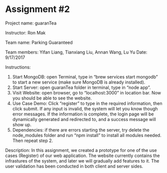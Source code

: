 # Assignment #2

Project name: guaranTea

Instructor: Ron Mak

Team name: Parking Guaranteed

Team members: Yifan Liang, Tianxiang Liu, Annan Wang, Lu Yu
Date: 9/17/2017


Instructions:
1. Start MongoDB: open Terminal, type in “brew services start mongodb” to start a new service (make sure MongoDB is already installed).
2. Start Server: open guaranTea folder in terminal, type in “node app”.
3. Visit Website: open browser, go to  “localhost:3000” in location bar. Now you should be able to see the website.
4. Use Case Demo: Click “register” to type in the required information, then click submit. If any input is invalid, the system will let you know though error messages. If the information is complete, the login page will be dynamically generated and redirected to, and a success message will show up. 
5. Dependencies: if there are errors starting the server, try delete the node_modules folder and run “npm install” to install all modules needed. Then repeat step 2.


Description: In this assignment, we created a prototype for one of the use cases (Register) of our web application. The website currently contains the infrastures of the system, and later we will gradually add features to it. The user validation has been conducted in both client and server sides.
